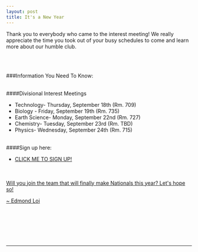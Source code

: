 ```yaml
---
layout: post
title: It's a New Year
---
```



Thank you to everybody who came to the interest meeting! We really appreciate the time you took out of your busy schedules to come and learn more about our humble club.

<br><br>

###Information You Need To Know:

<br>
####Divisional Interest Meetings

- Technology- Thursday, September 18th (Rm. 709)
- Biology - Friday, September 19th (Rm. 735)
- Earth Science- Monday, September 22nd (Rm. 727)
- Chemistry- Tuesday, September 23rd (Rm. TBD)
- Physics- Wednesday, September 24th (Rm. 715)

<br>
####Sign up here:

- <a href="stuyscioly.github.io/signup"> CLICK ME TO SIGN UP!


<br><br>
Will you join the team that will finally make Nationals this year?
Let's hope so!

~ Edmond Loi

<br>
<br>
<br>
<br>
<br>
<hr>
<br>
<br>
<br>
<br>
<br>
